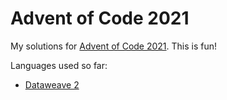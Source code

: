 # Advent of Code 2021

My solutions for [Advent of Code 2021](https://adventofcode.com/2021/about).  This is fun!

Languages used so far:
* [Dataweave 2](https://docs.mulesoft.com/dataweave/2.2/)
